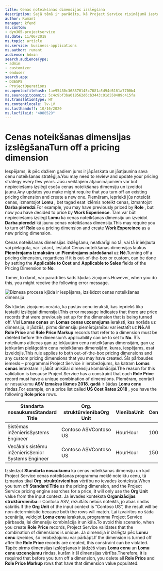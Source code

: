 ```yaml
---
title: Cenas noteikšanas dimensijas izslēgšana
description: Šajā tēmā ir parādīts, kā Project Service risinājumā iestatīt cenu noteikšanas dimensijas.
author: Rumant
manager: kfend
ms.custom:
- dyn365-projectservice
ms.date: 11/06/2018
ms.topic: article
ms.service: business-applications
ms.author: rumant
audience: Admin
search.audienceType:
- admin
- customizer
- enduser
search.app:
- D365PS
- ProjectOperations
ms.openlocfilehash: 1ae95430c368370145c7081a5d94d6161a7700b4
ms.sourcegitcommit: 5c4c9bf3ba018562d6cb3443c01d550489c415fa
ms.translationtype: HT
ms.contentlocale: lv-LV
ms.lasthandoff: 10/16/2020
ms.locfileid: "4080529"
---
```

# <a name="turn-off-a-pricing-dimension"></a><span data-ttu-id="a9b40-103">Cenas noteikšanas dimensijas izslēgšana</span><span class="sxs-lookup"><span data-stu-id="a9b40-103">Turn off a pricing dimension</span></span>

<span data-ttu-id="a9b40-104">Iespējams, ik pēc dažiem gadiem jums ir jāpārskata un jāatjaunina sava cenu noteikšanas stratēģija.</span><span class="sxs-lookup"><span data-stu-id="a9b40-104">You may need to review and update your pricing strategy every few years.</span></span> <span data-ttu-id="a9b40-105">Jūsu veiktajiem atjauninājumiem var būt nepieciešams izslēgt esošu cenas noteikšanas dimensiju un izveidot jaunu.</span><span class="sxs-lookup"><span data-stu-id="a9b40-105">Any updates you make might require that you turn off an existing pricing dimension and create a new one.</span></span> <span data-ttu-id="a9b40-106">Piemēram, iepriekš jūs noteicāt cenas, izmantojot **Lomu** , bet tagad esat izlēmis noteikt cenas, izmantojot **Darba pieredzi**.</span><span class="sxs-lookup"><span data-stu-id="a9b40-106">For example, you may have previously priced by **Role** , but now you have decided to price by **Work Experience**.</span></span> <span data-ttu-id="a9b40-107">Tam var būt nepieciešams izslēgt **Lomu** kā cenas noteikšanas dimensiju un izveidot **Darba pieredzi** kā jaunu cenas noteikšanas dimensiju.</span><span class="sxs-lookup"><span data-stu-id="a9b40-107">This may require you to turn off **Role** as a pricing dimension and create **Work Expereince** as a new pricing dimension.</span></span> 

<span data-ttu-id="a9b40-108">Cenas noteikšanas dimensijas izslēgšanu, neatkarīgi no tā, vai tā ir iekļauta vai pielāgota, var izdarīt, iestatot Cenas noteikšanas dimensijas laukus **Piemērojams izmaksām** un **Piemērojams pārdošanai** uz **Nē**.</span><span class="sxs-lookup"><span data-stu-id="a9b40-108">Turning off a pricing dimension, regardless if it is out-of-the-box or custom, can be done by setting the **Applicable to Cost** and **Applicable to Sales** fields of the Pricing Dimension to **No**.</span></span>

<span data-ttu-id="a9b40-109">Tomēr, to darot, var parādīties šāds kļūdas ziņojums.</span><span class="sxs-lookup"><span data-stu-id="a9b40-109">However, when you do this, you might receive the following error message.</span></span>

![Biznesa procesa kļūda ir iespējama, izslēdzot cenas noteikšanas dimensiju](media/Business-Process-Error.png)


<span data-ttu-id="a9b40-111">Šis kļūdas ziņojums norāda, ka pastāv cenu ieraksti, kas iepriekš tika iestatīti izslēgtai dimensijai.</span><span class="sxs-lookup"><span data-stu-id="a9b40-111">This error message indicates that there are price records that were previously set up for the dimension that is being turned off.</span></span> <span data-ttu-id="a9b40-112">Visi **Lomas cenas** un **Lomas cenas uzcenojuma** ieraksti, kas norāda uz dimensiju, ir jādzēš, pirms dimensiju piemērojamību var iestatīt uz **Nē**.</span><span class="sxs-lookup"><span data-stu-id="a9b40-112">All **Role Price** and **Role Price Markup** records that refer to a dimension must be deleted before the dimension’s applicability can be to set to **No**.</span></span> <span data-ttu-id="a9b40-113">Šīs noteikums attiecas gan uz iekļautām cenu noteikšanas dimensijām, gan uz jebkurām pielāgotām cenu noteikšanas dimensijām, kuras, iespējams, esat izveidojis.</span><span class="sxs-lookup"><span data-stu-id="a9b40-113">This rule applies to both out-of-the-box pricing dimensions and any custom pricing dimensions that you may have created.</span></span> <span data-ttu-id="a9b40-114">Šīs pārbaudes iemesls – programmai Project Service ir ierobežojums, ka katram **Lomas cenas** ierakstam ir jābūt unikālai dimensiju kombinācijai.</span><span class="sxs-lookup"><span data-stu-id="a9b40-114">The reason for this validation is because Project Service has a constraint that each **Role Price** record must have a unique combination of dimensions.</span></span> <span data-ttu-id="a9b40-115">Piemēram, cenrādī ar nosaukumu **ASV izmaksu likmes 2018. gadā** ir šādas **Lomu cenu** rindas.</span><span class="sxs-lookup"><span data-stu-id="a9b40-115">For example, on a price list called **US Cost Rates 2018** , you have the following **Role price** rows.</span></span> 

| <span data-ttu-id="a9b40-116">Standarta nosaukums</span><span class="sxs-lookup"><span data-stu-id="a9b40-116">Standard Title</span></span>         | <span data-ttu-id="a9b40-117">Org. struktūrvienība</span><span class="sxs-lookup"><span data-stu-id="a9b40-117">Org Unit</span></span>    |<span data-ttu-id="a9b40-118">Vienība</span><span class="sxs-lookup"><span data-stu-id="a9b40-118">Unit</span></span>   |<span data-ttu-id="a9b40-119">Cena</span><span class="sxs-lookup"><span data-stu-id="a9b40-119">Price</span></span>  |<span data-ttu-id="a9b40-120">Valūta</span><span class="sxs-lookup"><span data-stu-id="a9b40-120">Currency</span></span>  |
| -----------------------|-------------|-------|-------|----------|
| <span data-ttu-id="a9b40-121">Sistēmas inženieris</span><span class="sxs-lookup"><span data-stu-id="a9b40-121">Systems Engineer</span></span>|<span data-ttu-id="a9b40-122">Contoso ASV</span><span class="sxs-lookup"><span data-stu-id="a9b40-122">Contoso US</span></span>|<span data-ttu-id="a9b40-123">Hour</span><span class="sxs-lookup"><span data-stu-id="a9b40-123">Hour</span></span>| <span data-ttu-id="a9b40-124">100</span><span class="sxs-lookup"><span data-stu-id="a9b40-124">100</span></span>|<span data-ttu-id="a9b40-125">USD</span><span class="sxs-lookup"><span data-stu-id="a9b40-125">USD</span></span>|
| <span data-ttu-id="a9b40-126">Vecākais sistēmu inženieris</span><span class="sxs-lookup"><span data-stu-id="a9b40-126">Senior Systems Engineer</span></span>|<span data-ttu-id="a9b40-127">Contoso ASV</span><span class="sxs-lookup"><span data-stu-id="a9b40-127">Contoso US</span></span>|<span data-ttu-id="a9b40-128">Hour</span><span class="sxs-lookup"><span data-stu-id="a9b40-128">Hour</span></span>| <span data-ttu-id="a9b40-129">150</span><span class="sxs-lookup"><span data-stu-id="a9b40-129">150</span></span>| <span data-ttu-id="a9b40-130">USD</span><span class="sxs-lookup"><span data-stu-id="a9b40-130">USD</span></span>|


<span data-ttu-id="a9b40-131">Izslēdzot **Standarta nosaukumu** kā cenas noteikšanas dimensiju un kad Project Service cenas noteikšanas programma meklē noteiktu cenu, tā izmantos tikai **Org. struktūrvienības** vērtību no ievades konteksta.</span><span class="sxs-lookup"><span data-stu-id="a9b40-131">When you turn off **Standard Title** as the pricing dimension, and the Project Service pricing engine searches for a price, it will only use the **Org Unit** value from the input context.</span></span> <span data-ttu-id="a9b40-132">Ja ievades konteksta **Organizācijas struktūrvienība** ir Contoso ASV, rezultāts nebūs noteikts, jo abas rindas sakritīs.</span><span class="sxs-lookup"><span data-stu-id="a9b40-132">If the **Org Unit** of the input context is “Contoso US”, the result will be non-deterministic because both the rows will match.</span></span> <span data-ttu-id="a9b40-133">Lai izvairītos no šāda scenārija, veidojot **Lomu cenu** ierakstus, programma Project Service pārbauda, lai dimensiju kombinācija ir unikāla.</span><span class="sxs-lookup"><span data-stu-id="a9b40-133">To avoid this scenario, when you create **Role Price** records, Project Service validates that the combination of dimensions is unique.</span></span> <span data-ttu-id="a9b40-134">Ja dimensija ir izslēgta pēc **Lomu cenu** izveides, šo ierobežojumu var pārkāpt.</span><span class="sxs-lookup"><span data-stu-id="a9b40-134">If the dimension is turned off after the **Role Price** records are created, this constraint can be violated.</span></span> <span data-ttu-id="a9b40-135">Tāpēc pirms dimensijas izslēgšanas ir jādzēš visas **Lomu cenu** un **Lomu cenu uzcenojumu** rindas, kurām ir šī dimensijas vērtība.</span><span class="sxs-lookup"><span data-stu-id="a9b40-135">Therefore, it is required that before you turn off a dimension, you delete all **Role Price** and **Role Price Markup** rows that have that dimension value populated.</span></span>


